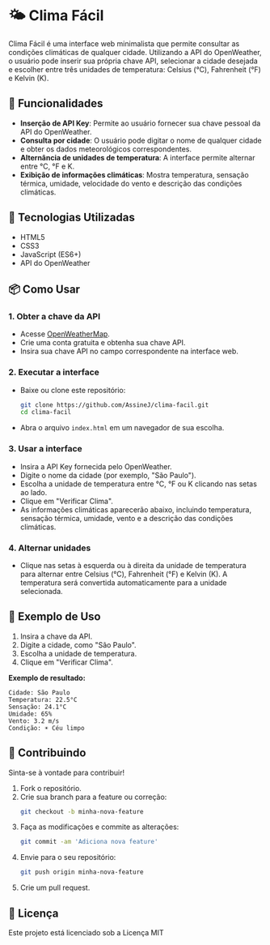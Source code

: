 # 🌤️ Clima Fácil

Clima Fácil é uma interface web minimalista que permite consultar as condições climáticas de qualquer cidade. Utilizando a API do OpenWeather, o usuário pode inserir sua própria chave API, selecionar a cidade desejada e escolher entre três unidades de temperatura: Celsius (°C), Fahrenheit (°F) e Kelvin (K).

## 🚀 Funcionalidades

- **Inserção de API Key**: Permite ao usuário fornecer sua chave pessoal da API do OpenWeather.
- **Consulta por cidade**: O usuário pode digitar o nome de qualquer cidade e obter os dados meteorológicos correspondentes.
- **Alternância de unidades de temperatura**: A interface permite alternar entre °C, °F e K.
- **Exibição de informações climáticas**: Mostra temperatura, sensação térmica, umidade, velocidade do vento e descrição das condições climáticas.

## 🧰 Tecnologias Utilizadas

- HTML5
- CSS3
- JavaScript (ES6+)
- API do OpenWeather

## 📦 Como Usar

### 1. Obter a chave da API
- Acesse [OpenWeatherMap](https://openweathermap.org/).
- Crie uma conta gratuita e obtenha sua chave API.
- Insira sua chave API no campo correspondente na interface web.

### 2. Executar a interface
- Baixe ou clone este repositório:
    ```bash
    git clone https://github.com/AssineJ/clima-facil.git
    cd clima-facil
    ```
- Abra o arquivo `index.html` em um navegador de sua escolha.

### 3. Usar a interface
- Insira a API Key fornecida pelo OpenWeather.
- Digite o nome da cidade (por exemplo, "São Paulo").
- Escolha a unidade de temperatura entre °C, °F ou K clicando nas setas ao lado.
- Clique em "Verificar Clima".
- As informações climáticas aparecerão abaixo, incluindo temperatura, sensação térmica, umidade, vento e a descrição das condições climáticas.

### 4. Alternar unidades
- Clique nas setas à esquerda ou à direita da unidade de temperatura para alternar entre Celsius (°C), Fahrenheit (°F) e Kelvin (K). A temperatura será convertida automaticamente para a unidade selecionada.

## 📸 Exemplo de Uso

1. Insira a chave da API.
2. Digite a cidade, como "São Paulo".
3. Escolha a unidade de temperatura.
4. Clique em "Verificar Clima".

**Exemplo de resultado:**
```
Cidade: São Paulo
Temperatura: 22.5°C
Sensação: 24.1°C
Umidade: 65%
Vento: 3.2 m/s
Condição: ☀️ Céu limpo
```

## 🤝 Contribuindo

Sinta-se à vontade para contribuir! 

1. Fork o repositório.
2. Crie sua branch para a feature ou correção:
     ```bash
     git checkout -b minha-nova-feature
     ```
3. Faça as modificações e commite as alterações:
     ```bash
     git commit -am 'Adiciona nova feature'
     ```
4. Envie para o seu repositório:
     ```bash
     git push origin minha-nova-feature
     ```
5. Crie um pull request.

## 📝 Licença

Este projeto está licenciado sob a Licença MIT 
